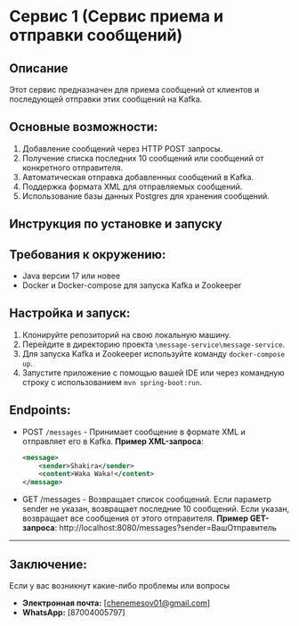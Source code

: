 # Сервис 1 (Сервис приема и отправки сообщений)

## Описание

Этот сервис предназначен для приема сообщений от клиентов и последующей отправки этих сообщений на Kafka.

## Основные возможности:

1. Добавление сообщений через HTTP POST запросы. 
2. Получение списка последних 10 сообщений или сообщений от конкретного отправителя. 
3. Автоматическая отправка добавленных сообщений в Kafka. 
4. Поддержка формата XML для отправляемых сообщений. 
5. Использование базы данных Postgres для хранения сообщений.

## Инструкция по установке и запуску

## Требования к окружению:

- Java версии 17 или новее
- Docker и Docker-compose для запуска Kafka и Zookeeper

## Настройка и запуск:

1. Клонируйте репозиторий на свою локальную машину.
2. Перейдите в директорию проекта `\message-service\message-service`.
3. Для запуска Kafka и Zookeeper используйте команду `docker-compose up`.
4. Запустите приложение с помощью вашей IDE или через командную строку с использованием `mvn spring-boot:run`.

## Endpoints:

- POST `/messages` - Принимает сообщение в формате XML и отправляет его в Kafka.
  **Пример XML-запроса**:
  ```xml
  <message>
      <sender>Shakira</sender>
      <content>Waka Waka!</content>
  </message>
- GET /messages - Возвращает список сообщений. Если параметр sender не указан, возвращает последние 10 сообщений. Если указан, возвращает все сообщения от этого отправителя.
  **Пример GET-запроса**:
  http://localhost:8080/messages?sender=ВашОтправитель

---

## Заключение:

Если у вас возникнут какие-либо проблемы или вопросы
- **Электронная почта:** [chenemesov01@gmail.com]
- **WhatsApp:** [87004005797]



